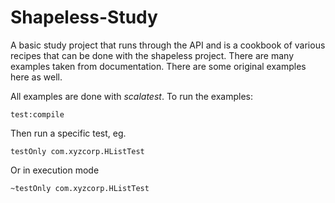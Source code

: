 # Shapeless-Study

A basic study project that runs through the API and is a cookbook of 
various recipes that can be done with the shapeless project. There are many examples
taken from documentation.  There are some original examples here as well.

All examples are done with *scalatest*. To run the examples:

```test:compile```

Then run a specific test, eg.

```testOnly com.xyzcorp.HListTest```

Or in execution mode

```~testOnly com.xyzcorp.HListTest```